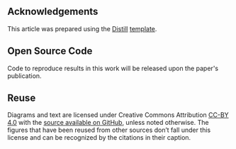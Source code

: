 
## Acknowledgements

This article was prepared using the [Distill](https://distill.pub) [template](https://github.com/distillpub/template).

## Open Source Code

Code to reproduce results in this work will be released upon the paper's publication.

## Reuse

Diagrams and text are licensed under Creative Commons Attribution [CC-BY 4.0](https://creativecommons.org/licenses/by/4.0/) with the [source available on GitHub](https://github.com/geccoanon/geccoanon.github.io), unless noted otherwise. The figures that have been reused from other sources don’t fall under this license and can be recognized by the citations in their caption.
